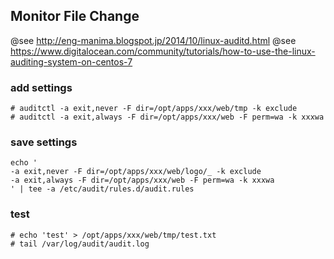 ## Monitor File Change
@see http://eng-manima.blogspot.jp/2014/10/linux-auditd.html
@see https://www.digitalocean.com/community/tutorials/how-to-use-the-linux-auditing-system-on-centos-7


### add settings
	# auditctl -a exit,never -F dir=/opt/apps/xxx/web/tmp -k exclude
	# auditctl -a exit,always -F dir=/opt/apps/xxx/web -F perm=wa -k xxxwa


### save settings
~~~
echo '
-a exit,never -F dir=/opt/apps/xxx/web/logo/_ -k exclude
-a exit,always -F dir=/opt/apps/xxx/web -F perm=wa -k xxxwa
' | tee -a /etc/audit/rules.d/audit.rules
~~~


### test
	# echo 'test' > /opt/apps/xxx/web/tmp/test.txt
	# tail /var/log/audit/audit.log


